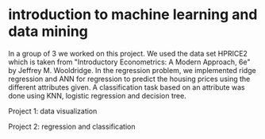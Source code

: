 # introduction to machine learning and data mining 
In a group of 3 we worked on this project. We used the data set HPRICE2 which is taken from "Introductory Econometrics: A Modern Approach, 6e" by Jeffrey M. Wooldridge. In the regression problem, we implemented ridge regression and ANN for regression to predict the housing prices using the different attributes given. A classification task based on an attribute was done using KNN, logistic regression and decision tree. 

Project 1: data visualization 

Project 2: regression and classification
